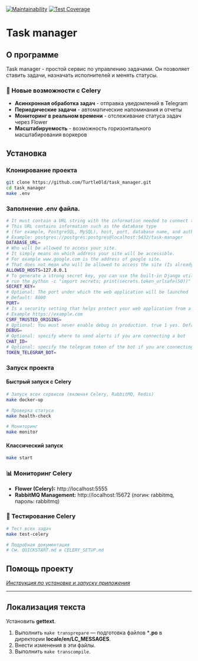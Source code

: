 [![Maintainability](https://api.codeclimate.com/v1/badges/0e29a897d14dcdedfd13/maintainability)](https://codeclimate.com/github/TurtleOld/python-project-lvl4/maintainability)
[![Test Coverage](https://api.codeclimate.com/v1/badges/0e29a897d14dcdedfd13/test_coverage)](https://codeclimate.com/github/TurtleOld/python-project-lvl4/test_coverage)

# Task manager

## О программе
Task manager - простой сервис по управлению задачами. Он позволяет ставить задачи, назначать исполнителей и менять статусы.

### 🚀 Новые возможности с Celery
- **Асинхронная обработка задач** - отправка уведомлений в Telegram
- **Периодические задачи** - автоматические напоминания и отчеты
- **Мониторинг в реальном времени** - отслеживание статуса задач через Flower
- **Масштабируемость** - возможность горизонтального масштабирования воркеров

## Установка

### Клонирование проекта
```bash
git clone https://github.com/TurtleOld/task_manager.git
cd task_manager
make .env
```
### Заполнение .env файла.
```bash
# It must contain a URL string with the information needed to connect to the database. 
# This URL contains information such as the database type 
# (for example, PostgreSQL, MySQL), host, port, database name, and authentication credentials.
# Example: postgres://postgres:postgres@localhost:5432/task-manager
DATABASE_URL=
# Who will be allowed to access your site. 
# It simply means on which address your site will be accessible. 
# For example www.google.com is the address of google site. 
# That does not mean who will be allowed to access the site (Is already public).
ALLOWED_HOSTS=127.0.0.1
# To generate a strong secret key, you can use the built-in Django utility: 
# run the python -c "import secrets; print(secrets.token_urlsafe(50))"
SECRET_KEY=
# Optional: The port under which the web application will be launched
# Default: 8000
PORT=
# Is a security setting that helps protect your web application from a specific type of attack called Cross-Site Request Forgery (CSRF). A CSRF attack attempts to trick a user's browser into performing unintended actions on a website where they're already authenticated (logged in).
# Example https://example.com
CSRF_TRUSTED_ORIGINS=
# Optional: You must never enable debug in production. true 1 yes. Default: false
DEBUG=
# Optional: specify where to send alerts if you are connecting a bot
CHAT_ID=
# Optional: specify the telegram token of the bot if you are connecting the bot
TOKEN_TELEGRAM_BOT=
```

### Запуск проекта

#### Быстрый запуск с Celery
```bash
# Запуск всех сервисов (включая Celery, RabbitMQ, Redis)
make docker-up

# Проверка статуса
make health-check

# Мониторинг
make monitor
```

#### Классический запуск
```bash
make start
```

### 📊 Мониторинг Celery
- **Flower (Celery):** http://localhost:5555
- **RabbitMQ Management:** http://localhost:15672 (логин: rabbitmq, пароль: rabbitmq)

### 🧪 Тестирование Celery
```bash
# Тест всех задач
make test-celery

# Подробная документация
# См. QUICKSTART.md и CELERY_SETUP.md
```

## Помощь проекту

_[Инструкция по установке и запуску приложения](INSTALLATION.md)_

---

## Локализация текста

Установить **gettext**.

1. Выполнить `make transprepare` &mdash; подготовка файлов ***.po** в директории **locale/en/LC_MESSAGES**.
2. Внести изменения в эти файлы.
3. Выполнить `make transcompile`.